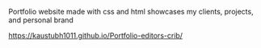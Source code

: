 Portfolio website made with css and html showcases my clients, projects, and personal brand

https://kaustubh1011.github.io/Portfolio-editors-crib/
